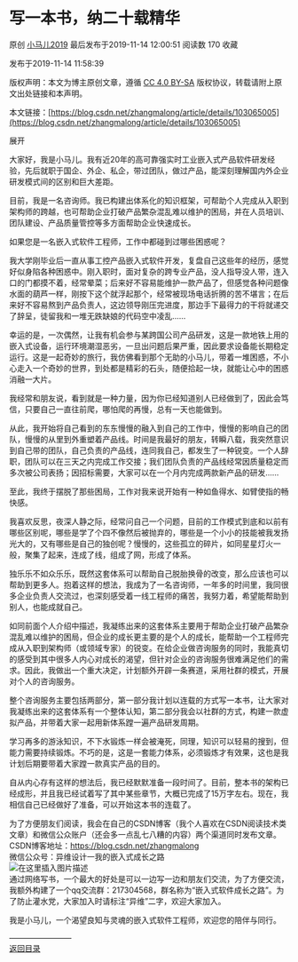 写一本书，纳二十载精华
===========

原创 [小马儿2019](https://me.csdn.net/zhangmalong) 最后发布于2019-11-14 12:00:51 阅读数 170 收藏

发布于2019-11-14 11:58:39

[](http://creativecommons.org/licenses/by-sa/4.0/)版权声明：本文为博主原创文章，遵循 [CC 4.0 BY-SA](http://creativecommons.org/licenses/by-sa/4.0/) 版权协议，转载请附上原文出处链接和本声明。

本文链接：[https://blog.csdn.net/zhangmalong/article/details/103065005](https://blog.csdn.net/zhangmalong/article/details/103065005)

展开

大家好，我是小马儿。我有近20年的高可靠强实时工业嵌入式产品软件研发经验，先后就职于国企、外企、私企，带过团队，做过产品，能深刻理解国内外企业研发模式间的区别和巨大差距。

目前，我是一名咨询师。我已构建出体系化的知识框架，可帮助个人完成从入职到架构师的跨越，也可帮助企业打破产品繁杂混乱难以维护的困局，并在人员培训、团队建设、产品质量管控等多方面帮助企业快速成长。

如果您是一名嵌入式软件工程师，工作中都碰到过哪些困惑呢？

我大学刚毕业后一直从事工控产品嵌入式软件开发，复盘自己这些年的经历，感觉好似身陷各种困惑中。刚入职时，面对复杂的跨专业产品，没人指导没人带，连入口的门都摸不着，经常晕菜；后来好不容易能维护一款产品了，但感觉各种问题像水面的葫芦一样，刚按下这个就浮起那个，经常被现场电话折腾的苦不堪言；在后来好不容易熬到产品负责人，这边领导刚压完进度，那边手下最得力的干将就递交了辞呈，徒留我和一堆无跌缺娘的代码空中凌乱……

幸运的是，一次偶然，让我有机会参与某跨国公司产品研发，这是一款地铁上用的嵌入式设备，运行环境潮湿恶劣，一旦出问题后果严重，因此要求设备能长期稳定运行。这是一起奇妙的旅行，我仿佛看到那个无助的小马儿，带着一堆困惑，不小心走入一个奇妙的世界，到处都是精彩的石头，随便拾起一块，就能让心中的困惑消融一大片。

我经常和朋友说，看到就是一种力量，因为你已经知道别人已经做到了，因此会笃信，只要自己一直往前爬，哪怕爬的再慢，总有一天也能做到。

从此，我开始将自己看到的东东慢慢的融入到自己的工作中，慢慢的影响自己的团队，慢慢的从里到外重塑着产品线。时间是我最好的朋友，转瞬八载，我突然意识到自己带的团队，自己负责的产品线，连同我自己，都发生了一种锐变。一个人辞职，团队可以在三天之内完成工作交接；我们团队负责的产品线经常因质量稳定而多次被公司表扬；因招标需要，大家可以在一个月内完成两款新产品的研发……

至此，我终于摆脱了那些困局，工作对我来说开始有一种如鱼得水、如臂使指的畅快感。

我喜欢反思，夜深人静之际，经常问自己一个问题，目前的工作模式到底和以前有哪些区别呢，哪些是学了个四不像然后被抛弃的，哪些是一个小小的技能被我发扬光大的，又有哪些是自己的独创呢？慢慢的，这些孤立的碎片，如同星星灯火一般，聚集了起来，连成了线，组成了网，形成了体系。

独乐乐不如众乐乐，既然这套体系可以帮助自己脱胎换骨的改变，那么应该也可以帮助到更多人。抱着这样的想法，我成为了一名咨询师，一年多的时间里，我同很多企业负责人交流过，也深刻感受着一线工程师的痛苦，我努力着，希望能帮助到别人，也能成就自己。

如同前面个人介绍中描述，我凝练出来的这套体系主要用于帮助企业打破产品繁杂混乱难以维护的困局，但企业的成长更主要的是个人的成长，能帮助一个工程师完成从入职到架构师（或领域专家）的锐变。在给企业做咨询服务的同时，我能真切的感受到其中很多人内心对成长的渴望，但针对企业的咨询服务很难满足他们的需求。因此，我做出一个重大决定，计划额外开辟一条赛道，采用社群的模式，开展对个人的咨询服务。

整个咨询服务主要包括两部分，第一部分我计划以连载的方式写一本书，让大家对我凝练出来的这套体系有一个整体认知，第二部分我会以社群的方式，构建一款虚拟产品，并带着大家一起用新体系蹚一遍产品研发周期。

学习再多的游泳知识，不下水锻炼一样会被淹死，同理，知识可以轻易的搜到，但能力需要持续锻炼。不巧的是，这是一套能力体系，必须锻炼才有效果，这也是我计划后期要带着大家蹚一款真实产品的目的。

自从内心存有这样的想法后，我已经默默准备一段时间了。目前，整本书的架构已经成形，并且我已经试着写了其中某些章节，大概已完成了15万字左右。现在，我相信自己已经做好了准备，可以开始这本书的连载了。

为了方便朋友们阅读，我会在自己的CSDN博客（我个人喜欢在CSDN阅读技术类文章）和微信公众账户（还会多一点乱七八糟的内容）两个渠道同时发布文章。  
CSDN博客地址：https://blog.csdn.net/zhangmalong  
微信公众号：异维设计一我的嵌入式成长之路  
![在这里插入图片描述](https://img-blog.csdnimg.cn/20191114115911316.jpg?x-oss-process=image/watermark,type_ZmFuZ3poZW5naGVpdGk,shadow_10,text_aHR0cHM6Ly9ibG9nLmNzZG4ubmV0L3poYW5nbWFsb25n,size_16,color_FFFFFF,t_70)  
通过网络写书，一个最大的好处是可以一边写一边和朋友们交流，为了方便交流，我额外构建了一个qq交流群：217304568，群名称为“嵌入式软件成长之路”。为了防止灌水党，大家加入时请标注“异维”二字，欢迎大家加入。

我是小马儿，一个渴望良知与灵魂的嵌入式软件工程师，欢迎您的陪伴与同行。

————————  
[返回目录](https://blog.csdn.net/zhangmalong/article/details/103197670)